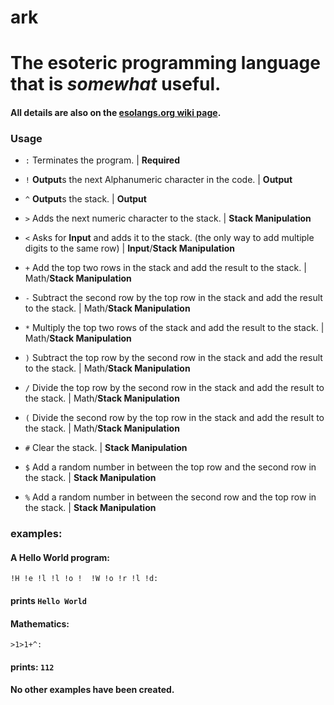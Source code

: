 # ark
# The esoteric programming language that is *somewhat* useful.
#### All details are also on the [esolangs.org wiki page](https://esolangs.org/wiki/ark).
### Usage

 - `:`  Terminates the program. | **Required**

- `!`  **Output**s the next Alphanumeric character in the code. | **Output**

- `^`  **Output**s the stack. | **Output**

- `>`  Adds the next numeric character to the stack. | **Stack Manipulation**

- `<`  Asks for **Input** and adds it to the stack. (the only way to add multiple digits to the same row) | **Input**/**Stack Manipulation**

- `+`  Add the top two rows in the stack and add the result to the stack. | Math/**Stack Manipulation**

- `-`  Subtract the second row by the top row in the stack and add the result to the stack. | Math/**Stack Manipulation**

- `*`  Multiply the top two rows of the stack and add the result to the stack. | Math/**Stack Manipulation**

- `)`  Subtract the top row by the second row in the stack and add the result to the stack. | Math/**Stack Manipulation**

- `/`  Divide the top row by the second row in the stack and add the result to the stack. | Math/**Stack Manipulation**

- `(`  Divide the second row by the top row in the stack and add the result to the stack. | Math/**Stack Manipulation**

- `#`  Clear the stack. | **Stack Manipulation**

- `$`  Add a random number in between the top row and the second row in the stack. | **Stack Manipulation**

- `%`  Add a random number in between the second row and the top row in the stack. | **Stack Manipulation**
### examples:
#### A Hello World program:
`!H !e !l !l !o !  !W !o !r !l !d:`
#### prints `Hello World`
#### Mathematics:
`>1>1+^:`
#### prints: `112`

#### No other examples have been created.

